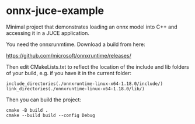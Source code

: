 # onnx-juce-example

Minimal project that demonstrates loading an onnx model into C++ and accessing it in a JUCE application. 

You need the onnxrunmtime. Download a build from here: 

https://github.com/microsoft/onnxruntime/releases/

Then edit CMakeLists.txt to reflect the location of the include and lib folders of your build, e.g. if you have it in the current folder:

```
include_directories(./onnxruntime-linux-x64-1.18.0/include/)
link_directories(./onnxruntime-linux-x64-1.18.0/lib/)
```

Then you can build the project:

```
cmake -B build .
cmake --build build --config Debug
```

